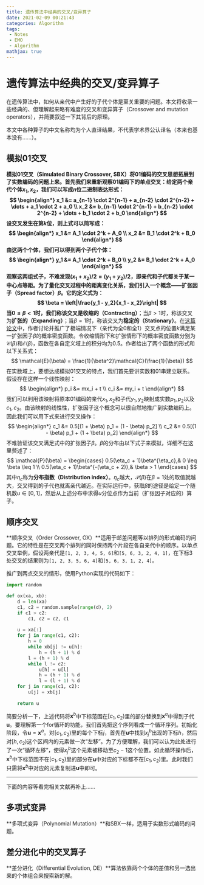 ```yaml
---
title: 遗传算法中经典的交叉/变异算子
date: 2021-02-09 00:21:43
categories: Algorithm
tags:
 - Notes
 - EMO
 - Algorithm
mathjax: true
---
```


# 遗传算法中经典的交叉/变异算子

在遗传算法中，如何从亲代中产生好的子代个体是至关重要的问题。本文将收录一些经典的、但理解起来略有难度的交叉和变异算子（Crossover and mutation operators），并简要叙述一下其背后的原理。

本文中各种算子的中文名称均为个人直译结果，不代表学术界公认译名（本来也基本没有……）。

<!-- more -->

## 模拟01交叉

**模拟01交叉（Simulated Binary Crossover, SBX）**将01编码的交叉思想拓展到了实数编码的问题上来。首先我们来重新观察01编码下的单点交叉：给定两个亲代个体$x_1, x_2$，我们可以写成$n$位二进制表达形式：
$$
\begin{align*}
x_1 &= a_{n-1} \cdot 2^{n-1} + a_{n-2} \cdot 2^{n-2} + \dots + a_1 \cdot 2 + a_0 \\
x_2 &= b_{n-1} \cdot 2^{n-1} + b_{n-2} \cdot 2^{n-2} + \dots + b_1 \cdot 2 + b_0
\end{align*}
$$
设交叉发生在第$k$位，则上式可以简写成：
$$
\begin{align*}
x_1 &= A_1 \cdot 2^k + A_0 \\
x_2 &= B_1 \cdot 2^k + B_0
\end{align*}
$$
由这两个个体，我们可以得到两个子代个体：
$$
\begin{align*}
y_1 &= A_1 \cdot 2^k + B_0 \\
y_2 &= B_1 \cdot 2^k + A_0
\end{align*}
$$
观察这两组式子，不难发现$(x_1 + x_2) / 2 = (y_1 + y_2) / 2$，即亲代和子代都关于某一中心点等距。为了量化交叉过程中的距离变化关系，我们引入一个概念——**扩张因子（Spread factor）$\beta$**。它的定义式为：
$$
\beta = \left|\frac{y_1 - y_2}{x_1 - x_2}\right|
$$
当$0 \leq \beta < 1$时，我们称该交叉是**收缩的（Contracting）**；当$\beta > 1$时，称该交叉为**扩张的（Expanding）**；当$\beta = 1$时，称该交叉为**稳定的（Stationary）**。在[这篇论文](https://wpmedia.wolfram.com/uploads/sites/13/2018/02/09-2-2.pdf)中，作者讨论并推广了极端情况下（亲代为全0和全1）交叉点的位置$k$满足某一扩张因子$\beta$的概率密度函数。令收缩情形下和扩张情形下的概率密度函数分别为$\mathcal{C}(\beta)$和$\mathcal{E}(\beta)$，函数在各自定义域上的积分均为0.5。作者给出了两个函数的形式和以下关系式：
$$
\mathcal{E}(\beta) = \frac{1}{\beta^2}\mathcal{C}(\frac{1}{\beta})
$$
在实数域上，要想达成模拟01交叉的特点，我们首先要讲实数和01串建立联系。假设存在这样一个线性映射：
$$
\begin{align*}
p_i &= mx_i + t \\
c_i &= my_i + t
\end{align*}
$$
我们可以利用该映射将原本01编码的亲代$x_1, x_2$和子代$y_1, y_2$映射成实数$p_1, p_2$以及$c_1, c_2$。由该映射的线性性，扩张因子这个概念可以很自然地推广到实数编码上。因此我们可以用下式来进行交叉操作：
$$
\begin{align*}
c_1 &= 0.5[(1 + \beta) p_1 + (1 - \beta) p_2] \\
c_2 &= 0.5[(1 - \beta) p_1 + (1 + \beta) p_2]
\end{align*}
$$
不难验证该交叉满足式中的扩张因子$\beta$。$\beta$的分布由以下式子来模拟，详细不在这里赘述了：
$$
\mathcal{P}(\beta) = \begin{cases}
0.5(\eta_c + 1)\beta^{\eta_c},& 0 \leq \beta \leq 1 \\
0.5(\eta_c + 1)\beta^{-(\eta_c + 2)},& \beta > 1
\end{cases}
$$
其中$\eta_c$称为**分布指数（Distribution index）**。$\eta_c$越大，$\mathcal{P}(\beta)$在$\beta = 1$处的取值就越大，交叉得到的子代也就离亲代越近。在实际运行中，获取$\beta$的途径是给定一个随机数$u \in [0, 1]$，然后从上述分布中求得$u$分位点作为当前（扩张因子对应的）算子。

## 顺序交叉

**顺序交叉（Order Crossover, OX）**适用于邮差问题等以排列的形式编码的问题。它的特性是在交叉两个排列的同时保持两个片段在各自亲代中的顺序。以单点交叉举例，假设两亲代是`[1, 2, 3, 4, 5, 6]`和`[5, 6, 3, 2, 4, 1]`，在下标3处交叉的结果则为`[1, 2, 3, 5, 6, 4]`和`[5, 6, 3, 1, 2, 4]`。

推广到两点交叉的情形，使用Python实现的代码如下：

``` python
import random

def ox(xa, xb):
    d = len(xa)
    c1, c2 = random.sample(range(d), 2)
    if c1 > c2:
        c1, c2 = c2, c1
        
    u = xa[:]
    for j in range(c1, c2):
        h = 0
        while xb[j] != u[h]:
            h = (h + 1) % d
        l = (h + 1) % d
        while l != c2:
            u[h] = u[l]
            h = (h + 1) % d
            l = (l + 1) % d
    for j in range(c1, c2):
        u[j] = xb[j]
        
    return u
```

简要分析一下，上述代码将$\mathbf{x}^b$中下标范围在$[c_1, c_2)$里的部分替换到$\mathbf{x}^a$中得到子代$\mathbf{u}$。要理解第一个for循环的功能，我们首先把这个序列看成一个循环序列。初始化阶段，令$\mathbf{u} = \mathbf{x}^a$。对$[c_1, c_2)$里的每个下标$j$，首先在$\mathbf{u}$中找到$x_j^b$出现的下标$h$，然后对$[h, c_2)$这个区间内的元素做一次“左移”。为了方便理解，我们可以认为此处进行了一次“循环左移”，使得$x_j^b$这个元素被移动至$c_2-1$这个位置。如此循环操作后，$\mathbf{x}^b$中下标范围不在$[c_1, c_2)$里的部分在$\mathbf{u}$中对应的下标都不在$[c_1, c_2)$里。此时我们只需将$\mathbf{x}^b$中对应的元素复制进$\mathbf{u}$中即可。

---

下面的内容等看完相关文献再补上……

## 多项式变异

**多项式变异（Polynomial Mutation）**和SBX一样，适用于实数形式编码的问题。

## 差分进化中的交叉算子

**差分进化（Differential Evolution, DE）**算法依靠两个个体的差值和另一选出来的个体组合来搜索新的解。